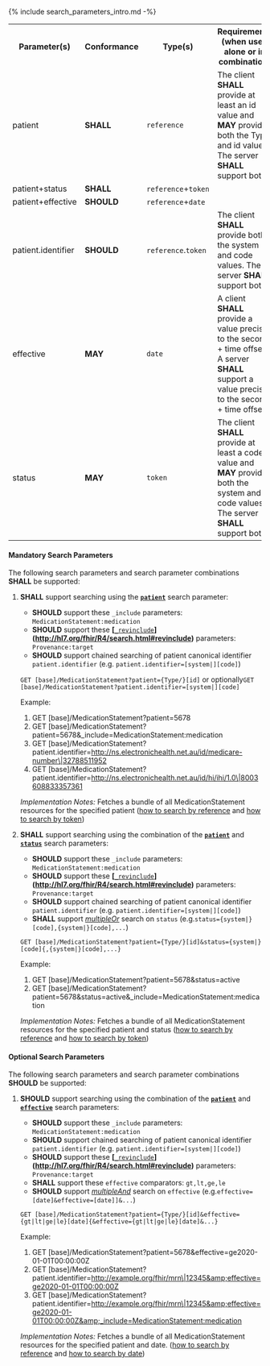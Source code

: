 {% include search_parameters_intro.md -%}
<table class="list">
<tbody>
  <tr>
    <th>Parameter(s)</th>
    <th>Conformance</th>
    <th>Type(s)</th>
    <th>Requirements (when used alone or in combination)</th>
  </tr>
  <tr>
        <td>patient</td>
        <td><b>SHALL</b></td>
        <td><code>reference</code></td>
        <td>The client <b>SHALL</b> provide at least an id value and <b>MAY</b> provide both the Type and id values. The server <b>SHALL</b> support both.</td>
  </tr>
  <tr>
        <td>patient+status</td>
        <td><b>SHALL</b></td>
        <td><code>reference</code>+<code>token</code></td>
        <td></td>
  </tr>
  <tr>
        <td>patient+effective</td>
        <td><b>SHOULD</b></td>
        <td><code>reference</code>+<code>date</code></td>
        <td></td>
  </tr>
  <tr>
        <td>patient.identifier</td>
        <td><b>SHOULD</b></td>
        <td><code>reference</code>.<code>token</code></td>
        <td>The client <b>SHALL</b> provide both the system and code values. The server <b>SHALL</b> support both.</td>
  </tr>
  <tr>
        <td>effective</td>
        <td><b>MAY</b></td>
        <td><code>date</code></td>
        <td>A client <b>SHALL</b> provide a value precise to the second + time offset. A server <b>SHALL</b> support a value precise to the second + time offset.</td>
  </tr>
  <tr>
        <td>status</td>
        <td><b>MAY</b></td>
        <td><code>token</code></td>
        <td>The client <b>SHALL</b> provide at least a code value and <b>MAY</b> provide both the system and code values. The server <b>SHALL</b> support both.</td>
  </tr>
 </tbody>
</table>


#### Mandatory Search Parameters

The following search parameters and search parameter combinations **SHALL** be supported:

1. **SHALL** support searching using the **[`patient`](https://hl7.org/fhir/R4/medicationstatement.html#search)** search parameter:
    - **SHOULD** support these `_include` parameters: `MedicationStatement:medication`
    - **SHOULD** support these **[**[`_revinclude`](http://hl7.org/fhir/R4/search.html#revinclude)**](http://hl7.org/fhir/R4/search.html#revinclude)** parameters: `Provenance:target`
    - **SHOULD** support chained searching of patient canonical identifier `patient.identifier` (e.g. `patient.identifier=[system|][code]`)

    `GET [base]/MedicationStatement?patient={Type/}[id]` or optionally`GET [base]/MedicationStatement?patient.identifier=[system|][code]`

    Example:
    
      1. GET [base]/MedicationStatement?patient=5678
      1. GET [base]/MedicationStatement?patient=5678&amp;_include=MedicationStatement:medication
      1. GET [base]/MedicationStatement?patient.identifier=http://ns.electronichealth.net.au/id/medicare-number\|32788511952
      1. GET [base]/MedicationStatement?patient.identifier=http://ns.electronichealth.net.au/id/hi/ihi/1.0\|8003608833357361 

    *Implementation Notes:* Fetches a bundle of all MedicationStatement resources for the specified patient ([how to search by reference](http://hl7.org/fhir/R4/search.html#reference) and [how to search by token](http://hl7.org/fhir/R4/search.html#token))

1. **SHALL** support searching using the combination of the **[`patient`](https://hl7.org/fhir/R4/medicationstatement.html#search)** and **[`status`](https://hl7.org/fhir/R4/medicationstatement.html#search)** search parameters:
    - **SHOULD** support these `_include` parameters: `MedicationStatement:medication`
    - **SHOULD** support these **[**[`_revinclude`](http://hl7.org/fhir/R4/search.html#revinclude)**](http://hl7.org/fhir/R4/search.html#revinclude)** parameters: `Provenance:target`
    - **SHOULD** support chained searching of patient canonical identifier `patient.identifier` (e.g. `patient.identifier=[system|][code]`)
    - **SHALL** support *[multipleOr](http://hl7.org/fhir/R4/searchparameter-definitions.html#SearchParameter.multipleOr)* search on `status` (e.g.`status={system|}[code],{system|}[code],...`)

    `GET [base]/MedicationStatement?patient={Type/}[id]&status={system|}[code]{,{system|}[code],...}`

    Example:
    
      1. GET [base]/MedicationStatement?patient=5678&amp;status=active
      1. GET [base]/MedicationStatement?patient=5678&amp;status=active&amp;_include=MedicationStatement:medication

    *Implementation Notes:* Fetches a bundle of all MedicationStatement resources for the specified patient and status ([how to search by reference](http://hl7.org/fhir/R4/search.html#reference) and [how to search by token](http://hl7.org/fhir/R4/search.html#token))


#### Optional Search Parameters

The following search parameters and search parameter combinations **SHOULD** be supported:

1. **SHOULD** support searching using the combination of the **[`patient`](https://hl7.org/fhir/R4/medicationstatement.html#search)** and **[`effective`](https://hl7.org/fhir/R4/medicationstatement.html#search)** search parameters:
    - **SHOULD** support these `_include` parameters: `MedicationStatement:medication`
    - **SHOULD** support chained searching of patient canonical identifier `patient.identifier` (e.g. `patient.identifier=[system|][code]`)
    - **SHOULD** support these **[**[`_revinclude`](http://hl7.org/fhir/R4/search.html#revinclude)**](http://hl7.org/fhir/R4/search.html#revinclude)** parameters: `Provenance:target`
    - **SHALL** support these `effective` comparators: `gt,lt,ge,le`
    - **SHOULD** support *[multipleAnd](http://hl7.org/fhir/R4/searchparameter-definitions.html#SearchParameter.multipleAnd)* search on `effective` (e.g.`effective=[date]&effective=[date]]&...`)

    `GET [base]/MedicationStatement?patient={Type/}[id]&effective={gt|lt|ge|le}[date]{&effective={gt|lt|ge|le}[date]&...}`

    Example:
    
      1. GET [base]/MedicationStatement?patient=5678&amp;effective=ge2020-01-01T00:00:00Z
      1. GET [base]/MedicationStatement?patient.identifier=http://example.org/fhir/mrn\|12345&amp;effective=ge2020-01-01T00:00:00Z
      1. GET [base]/MedicationStatement?patient.identifier=http://example.org/fhir/mrn\|12345&amp;effective=ge2020-01-01T00:00:00Z&amp;_include=MedicationStatement:medication

    *Implementation Notes:* Fetches a bundle of all MedicationStatement resources for the specified patient and date. ([how to search by reference](http://hl7.org/fhir/R4/search.html#reference) and [how to search by date](http://hl7.org/fhir/R4/search.html#date))